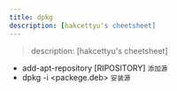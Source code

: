 ```yaml
---
title: dpkg
description: [hakcettyu's cheetsheet]
---
```


> description: [hakcettyu's cheetsheet]

- add-apt-repository [RIPOSITORY] `添加源`
- dpkg -i <packege.deb> `安装源`
